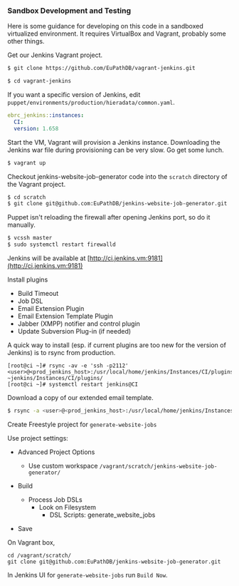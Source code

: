 ### Sandbox Development and Testing

Here is some guidance for developing on this code in a sandboxed
virtualized environment. It requires VirtualBox and Vagrant, probably
some other things.

Get our Jenkins Vagrant project.

```bash
$ git clone https://github.com/EuPathDB/vagrant-jenkins.git

$ cd vagrant-jenkins
```

If you want a specific version of Jenkins, edit
`puppet/environments/production/hieradata/common.yaml`.

```yaml
ebrc_jenkins::instances:
  CI:
  version: 1.658
```

Start the VM, Vagrant will provision a Jenkins instance. Downloading the
Jenkins war file during provisioning can be very slow. Go get some lunch.

```bash
$ vagrant up
```

Checkout jenkins-website-job-generator code into the `scratch` directory
of the Vagrant project.

```bash
$ cd scratch
$ git clone git@github.com:EuPathDB/jenkins-website-job-generator.git
```

Puppet isn't reloading the firewall after opening Jenkins port, so do it
manually.

```bash
$ vcssh master
$ sudo systemctl restart firewalld
```

Jenkins will be available at
[http://ci.jenkins.vm:9181](http://ci.jenkins.vm:9181)

Install plugins

- Build Timeout
- Job DSL
- Email Extension Plugin
- Email Extension Template Plugin
- Jabber (XMPP) notifier and control plugin
- Update Subversion Plug-in (if needed)

A quick way to install (esp. if current plugins are too new for the version of Jenkins)
is to rsync from production.

```
[root@ci ~]# rsync -av -e 'ssh -p2112' <user>@<prod_jenkins_host>:/usr/local/home/jenkins/Instances/CI/plugins/ ~jenkins/Instances/CI/plugins/
[root@ci ~]# systemctl restart jenkins@CI
```

Download a copy of our extended email template.

```bash
$ rsync -a <user>@<prod_jenkins_host>:/usr/local/home/jenkins/Instances/CI/email-templates/eupath-email-ext.jelly ~jenkins/Instances/CI/email-templates/
```
 	
Create Freestyle project for `generate-website-jobs`

Use project settings:

  - Advanced Project Options
    - Use custom workspace `/vagrant/scratch/jenkins-website-job-generator/`

  - Build
    - Process Job DSLs
      - Look on Filesystem
        - DSL Scripts: generate_website_jobs

  - Save

On Vagrant box,

```
cd /vagrant/scratch/
git clone git@github.com:EuPathDB/jenkins-website-job-generator.git
```

In Jenkins UI for `generate-website-jobs` run `Build Now`.
